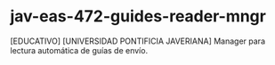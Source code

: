 # jav-eas-472-guides-reader-mngr
[EDUCATIVO] [UNIVERSIDAD PONTIFICIA JAVERIANA] Manager para lectura automática de guías de envío.
